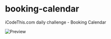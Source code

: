 # booking-calendar
iCodeThis.com daily challenge - Booking Calendar

![Preview](https://shismqklzntzxworibfn.supabase.co/storage/v1/object/public/previews/98acaa9b-df9b-4518-b570-56c0d058d245.png)

